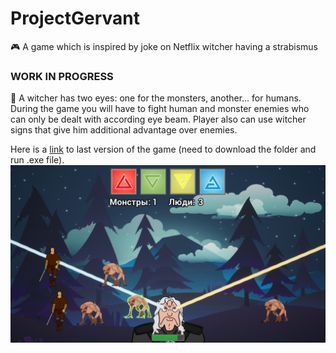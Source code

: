 # ProjectGervant
🎮 A game which is inspired by joke on Netflix witcher having a strabismus

### WORK IN PROGRESS
👀 A witcher has two eyes: one for the monsters, another... for humans. During the game you will have to fight human and monster enemies who can only be dealt with according eye beam. Player also can use witcher signs that give him additional advantage over enemies.

Here is a [link](shorturl.at/bqI57) to last version of the game (need to download the folder and run .exe file). 
![](ImagesForReadme/Screenshot1.png)
